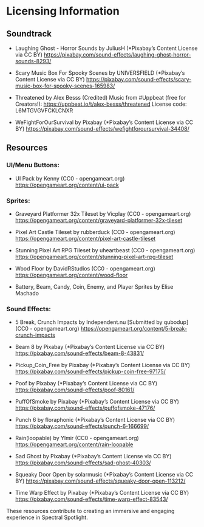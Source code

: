 # Licensing Information

## Soundtrack
- Laughing Ghost - Horror Sounds by JuliusH (*Pixabay’s Content License via CC BY)
https://pixabay.com/sound-effects/laughing-ghost-horror-sounds-8293/

- Scary Music Box For Spooky Scenes by UNIVERSFIELD (*Pixabay’s Content License via CC BY)
https://pixabay.com/sound-effects/scary-music-box-for-spooky-scenes-165983/

- Threatened by Alex Besss (Credited)
Music from #Uppbeat (free for Creators!):
https://uppbeat.io/t/alex-besss/threatened
License code: L6MTGVGVFCKLCNXR

- WeFightForOurSurvival by Pixabay (*Pixabay’s Content License via CC BY)
https://pixabay.com/sound-effects/wefightforoursurvival-34408/

## Resources
### UI/Menu Buttons:
- UI Pack by Kenny (CC0 - opengameart.org)
https://opengameart.org/content/ui-pack

### Sprites:
- Graveyard Platformer 32x Tileset by Vicplay (CC0 - opengameart.org)
https://opengameart.org/content/graveyard-platformer-32x-tileset

- Pixel Art Castle Tileset by rubberduck (CC0 - opengameart.org)
https://opengameart.org/content/pixel-art-castle-tileset

- Stunning Pixel Art RPG Tileset by uheartbeast (CC0 - opengameart.org)
https://opengameart.org/content/stunning-pixel-art-rpg-tileset

- Wood Floor by DavidRStudios (CC0 - opengameart.org)
https://opengameart.org/content/wood-floor

- Battery, Beam, Candy, Coin, Enemy, and Player Sprites by Elise Machado

### Sound Effects:
- 5 Break, Crunch Impacts by Independent.nu [Submitted by qubodup]
(CC0 - opengameart.org)
https://opengameart.org/content/5-break-crunch-impacts

- Beam 8 by Pixabay (*Pixabay’s Content License via CC BY)
https://pixabay.com/sound-effects/beam-8-43831/

- Pickup_Coin_Free by Pixabay (*Pixabay’s Content License via CC BY)
https://pixabay.com/sound-effects/pickup-coin-free-97175/

- Poof by Pixabay (*Pixabay’s Content License via CC BY)
https://pixabay.com/sound-effects/poof-80161/

- PuffOfSmoke by Pixabay (*Pixabay’s Content License via CC BY)
https://pixabay.com/sound-effects/puffofsmoke-47176/

- Punch 6 by floraphonic (*Pixabay’s Content License via CC BY)
https://pixabay.com/sound-effects/punch-6-166699/

- Rain(loopable) by Ylmir (CC0 - opengameart.org)
https://opengameart.org/content/rain-loopable

- Sad Ghost by Pixabay (*Pixabay’s Content License via CC BY)
https://pixabay.com/sound-effects/sad-ghost-40303/

- Squeaky Door Open by solarmusic (*Pixabay’s Content License via CC BY)
https://pixabay.com/sound-effects/squeaky-door-open-113212/

- Time Warp Effect by Pixabay (*Pixabay’s Content License via CC BY)
https://pixabay.com/sound-effects/time-warp-effect-83543/


These resources contribute to creating an immersive and engaging experience in Spectral Spotlight.
